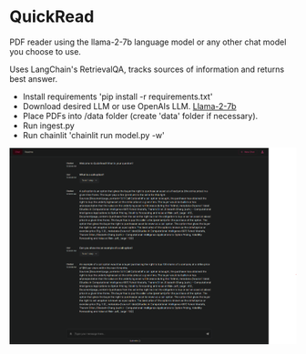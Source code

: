 # QuickRead
PDF reader using the llama-2-7b language model or any other chat model you choose to use.

Uses LangChain's RetrievalQA, tracks sources of information and returns best answer.
- Install requirements 'pip install -r requirements.txt'
- Download desired LLM or use OpenAIs LLM. [Llama-2-7b](https://huggingface.co/TheBloke/Llama-2-7B-Chat-GGML/blob/main/llama-2-7b-chat.ggmlv3.q8_0.bin)
- Place PDFs into /data folder (create 'data' folder if necessary).
- Run ingest.py
- Run chainlit 'chainlit run model.py -w'

![Chainlit](chainlit_example.png)
